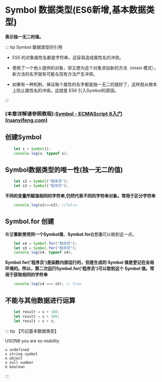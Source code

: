 # Symbol 数据类型(ES6新增,基本数据类型)

**表示独一无二的值。**

::: tip Symbol 数据类型的引用

- ES5 的对象属性名都是字符串，这容易造成属性名的冲突。

- 使用了一个他人提供的对象，但又想为这个对象添加新的方法（mixin 模式），新方法的名字就有可能与现有方法产生冲突。

- 如果有一种机制，保证每个属性的名字都是独一无二的就好了，这样就从根本上防止属性名的冲突。这就是 ES6 引入Symbol的原因。

:::

### (本章详解请参照教程):[Symbol - ECMAScript 6入门 (ruanyifeng.com)](https://es6.ruanyifeng.com/#docs/symbol)

## 创建Symbol

```js
    let s = Symbol();
    console.log(s, typeof s);
```

## Symbol数据类型的唯一性(独一无二的值)

```js
    let s2 = Symbol("程序员");
    let s3 = Symbol("程序员");
```

**不同的变量所赋值相同的字符串,仍然代表不同的字符串对象。常用于区分字符串**

```js
    console.log(s2===s3); //false
```

## Symbol.for 创建

希望**重新使用同一个Symbol值**，**Symbol.for()方法**可以做到这一点。

```js
    let s4 = Symbol.for("程序员");
    let s5 = Symbol.for("程序员");
    console.log(s4, typeof s4);
```

**Symbol.for('程序员')是函数内部运行的，但是生成的 Symbol 值是登记在全局环境的。所以，第二次运行Symbol.for('程序员')可以取到这个 Symbol 值。常用于获取相同的字符串**

```js
    console.log(s4 === s5); // true
```

## 不能与其他数据进行运算

```js
    let result = s + 100;
    let result = s > 100;
    let result = s + s;
```

::: tip 【巧记基本数据类型】

USONB you are so niubility

    u undefined
    s string symbol
    o object
    n null number
    b boolean
:::
